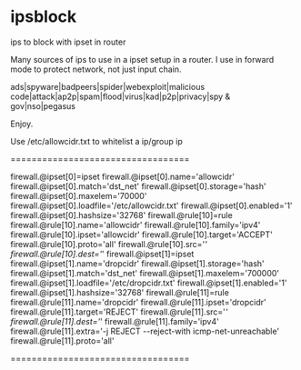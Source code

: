 # ipsblock
ips to block with ipset in router

Many sources of ips to use in a ipset setup in a router. I use in forward mode to protect network, not just input chain.

ads|spyware|badpeers|spider|webexploit|malicious code|attack|ap2p|spam|flood|virus|kad|p2p|privacy|spy & gov|nso|pegasus

Enjoy.

Use /etc/allowcidr.txt to whitelist a ip/group ip

==================================

firewall.@ipset[0]=ipset
firewall.@ipset[0].name='allowcidr'
firewall.@ipset[0].match='dst_net'
firewall.@ipset[0].storage='hash'
firewall.@ipset[0].maxelem='70000'
firewall.@ipset[0].loadfile='/etc/allowcidr.txt'
firewall.@ipset[0].enabled='1'
firewall.@ipset[0].hashsize='32768'
firewall.@rule[10]=rule
firewall.@rule[10].name='allowcidr'
firewall.@rule[10].family='ipv4'
firewall.@rule[10].ipset='allowcidr'
firewall.@rule[10].target='ACCEPT'
firewall.@rule[10].proto='all'
firewall.@rule[10].src='*'
firewall.@rule[10].dest='*'
firewall.@ipset[1]=ipset
firewall.@ipset[1].name='dropcidr'
firewall.@ipset[1].storage='hash'
firewall.@ipset[1].match='dst_net'
firewall.@ipset[1].maxelem='700000'
firewall.@ipset[1].loadfile='/etc/dropcidr.txt'
firewall.@ipset[1].enabled='1'
firewall.@ipset[1].hashsize='32768'
firewall.@rule[11]=rule
firewall.@rule[11].name='dropcidr'
firewall.@rule[11].ipset='dropcidr'
firewall.@rule[11].target='REJECT'
firewall.@rule[11].src='*'
firewall.@rule[11].dest='*'
firewall.@rule[11].family='ipv4'
firewall.@rule[11].extra='-j REJECT --reject-with icmp-net-unreachable'
firewall.@rule[11].proto='all'

==================================


